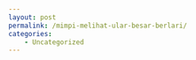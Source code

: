 ```yaml
---
layout: post
permalink: /mimpi-melihat-ular-besar-berlari/
categories:
    - Uncategorized
---
```


